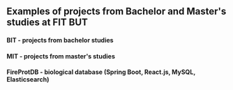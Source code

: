 ## Examples of projects from Bachelor and Master's studies at FIT BUT

#### BIT - projects from bachelor studies

#### MIT - projects from master's studies

#### FireProtDB - biological database (Spring Boot, React.js, MySQL, Elasticsearch)
